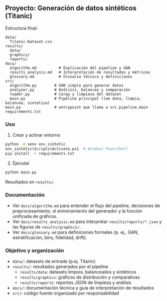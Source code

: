 ## Proyecto: Generación de datos sintéticos (Titanic)

Estructura final:

```
data/
  Titanic-Dataset.csv
results/
  data/
  graphics/
  reports/
docs/
  algorithm.md          # Explicación del pipeline y GAN
  results_analysis.md   # Interpretación de resultados y métricas
  glossary.md           # Glosario técnico y definiciones
src/
  algorithm.py        # GAN simple para generar datos
  analyzer.py         # Análisis, balanceo y comparación
  loader.py           # Carga y limpieza del dataset
  main.py             # Pipeline principal (lee data, limpia, balancea, sintetiza)
main.py               # entrypoint que llama a src.pipeline.main
requirements.txt
```

### Uso

1. Crear y activar entorno

```bash
python -m venv env_sintetic
env_sintetic\Scripts\Activate.ps1  # Windows PowerShell
pip install -r requirements.txt
```

2. Ejecutar

```bash
python main.py
```

Resultados en `results/`.

### Documentación

- Ver `docs/algorithm.md` para entender el flujo del pipeline, decisiones de preprocesamiento, el entrenamiento del generador y la función unificada de gráficos.
- Ver `docs/results_analysis.md` para interpretar `results/reports/*.json` y las figuras de `results/graphics/`.
- Ver `docs/glossary.md` para definiciones formales (p. ej., GAN, estratificación, bins, fidelidad, drift).

### Objetivo y organización

- `data/`: datasets de entrada (p.ej. Titanic)
- `results/`: resultados generados por el pipeline
  - `results/data`: datasets limpios, balanceados y sintéticos
  - `results/graphics`: gráficos de distribución y comparativas
  - `results/reports`: reportes JSON de limpieza y análisis
- `docs/`: documentación técnica y guía de interpretación de resultados
- `src/`: código fuente organizado por responsabilidad
